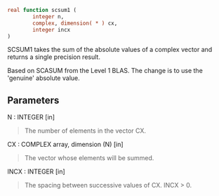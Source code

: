```fortran
real function scsum1 (
        integer n,
        complex, dimension( * ) cx,
        integer incx
)
```

SCSUM1 takes the sum of the absolute values of a complex
vector and returns a single precision result.

Based on SCASUM from the Level 1 BLAS.
The change is to use the 'genuine' absolute value.

## Parameters
N : INTEGER [in]
> The number of elements in the vector CX.

CX : COMPLEX array, dimension (N) [in]
> The vector whose elements will be summed.

INCX : INTEGER [in]
> The spacing between successive values of CX.  INCX > 0.
